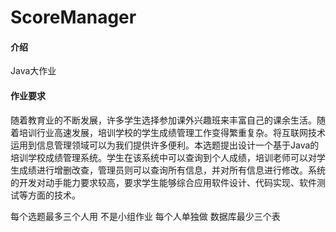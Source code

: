 # ScoreManager

#### 介绍
Java大作业

#### 作业要求
随着教育业的不断发展，许多学生选择参加课外兴趣班来丰富自己的课余生活。随着培训行业高速发展，培训学校的学生成绩管理工作变得繁重复杂。将互联网技术运用到信息管理领域可以为我们提供许多便利。本选题提出设计一个基于Java的培训学校成绩管理系统。学生在该系统中可以查询到个人成绩，培训老师可以对学生成绩进行增删改查，管理员则可以查询所有信息，并对所有信息进行修改。系统的开发对动手能力要求较高，要求学生能够综合应用软件设计、代码实现、软件测试等方面的技术。

每个选题最多三个人用
不是小组作业
每个人单独做
数据库最少三个表




